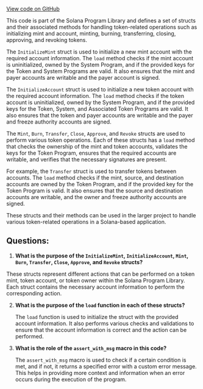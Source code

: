 [View code on GitHub](https://github.com/solana-labs/solana-program-library/managed-token/program/src/accounts.rs)

This code is part of the Solana Program Library and defines a set of structs and their associated methods for handling token-related operations such as initializing mint and account, minting, burning, transferring, closing, approving, and revoking tokens.

The `InitializeMint` struct is used to initialize a new mint account with the required account information. The `load` method checks if the mint account is uninitialized, owned by the System Program, and if the provided keys for the Token and System Programs are valid. It also ensures that the mint and payer accounts are writable and the payer account is signed.

The `InitializeAccount` struct is used to initialize a new token account with the required account information. The `load` method checks if the token account is uninitialized, owned by the System Program, and if the provided keys for the Token, System, and Associated Token Programs are valid. It also ensures that the token and payer accounts are writable and the payer and freeze authority accounts are signed.

The `Mint`, `Burn`, `Transfer`, `Close`, `Approve`, and `Revoke` structs are used to perform various token operations. Each of these structs has a `load` method that checks the ownership of the mint and token accounts, validates the keys for the Token Program, ensures that the required accounts are writable, and verifies that the necessary signatures are present.

For example, the `Transfer` struct is used to transfer tokens between accounts. The `load` method checks if the mint, source, and destination accounts are owned by the Token Program, and if the provided key for the Token Program is valid. It also ensures that the source and destination accounts are writable, and the owner and freeze authority accounts are signed.

These structs and their methods can be used in the larger project to handle various token-related operations in a Solana-based application.
## Questions: 
 1. **What is the purpose of the `InitializeMint`, `InitializeAccount`, `Mint`, `Burn`, `Transfer`, `Close`, `Approve`, and `Revoke` structs?**

   These structs represent different actions that can be performed on a token mint, token account, or token owner within the Solana Program Library. Each struct contains the necessary account information to perform the corresponding action.

2. **What is the purpose of the `load` function in each of these structs?**

   The `load` function is used to initialize the struct with the provided account information. It also performs various checks and validations to ensure that the account information is correct and the action can be performed.

3. **What is the role of the `assert_with_msg` macro in this code?**

   The `assert_with_msg` macro is used to check if a certain condition is met, and if not, it returns a specified error with a custom error message. This helps in providing more context and information when an error occurs during the execution of the program.